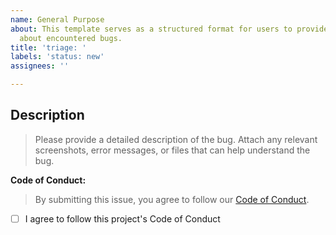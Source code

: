 ```yaml
---
name: General Purpose
about: This template serves as a structured format for users to provide detailed information
  about encountered bugs.
title: 'triage: '
labels: 'status: new'
assignees: ''

---
```


<!--Thanks for taking the time to fill out this bug report! -->

## Description
> Please provide a detailed description of the bug. Attach any relevant screenshots, error messages, or files that can help understand the bug.

**Code of Conduct:**
> By submitting this issue, you agree to follow our [Code of Conduct](CODE_OF_CONDUCT.md).

- [ ] I agree to follow this project's Code of Conduct
